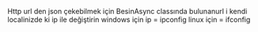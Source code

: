 Http url den json çekebilmek için BesinAsync classında bulunanurl i kendi localinizde ki ip ile değiştirin
windows için ip = ipconfig
linux için = ifconfig